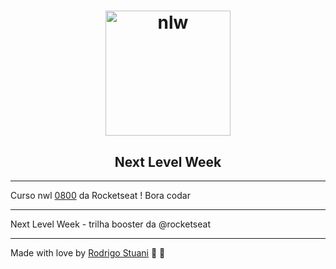 <h1 align="center">
    <img alt="nlw" title="Next Level Week" src="../nlw/images/logo-git.svg" width="200px" />
</h1>
<h2 align="center">
  Next Level Week
</h2>

---

Curso nwl [0800](https://nextlevelweek.com/inscricao/1) da Rocketseat ! Bora codar

---

Next Level Week - trilha booster da @rocketseat 

---

Made with love by [Rodrigo Stuani](https://github.com/RodrigoStuani) 💙 🚀
